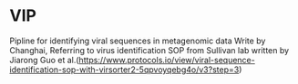 # VIP
Pipline for identifying viral sequences in metagenomic data
Write by Changhai, Referring to virus identification SOP from Sullivan lab written by Jiarong Guo et al.(https://www.protocols.io/view/viral-sequence-identification-sop-with-virsorter2-5qpvoyqebg4o/v3?step=3)
